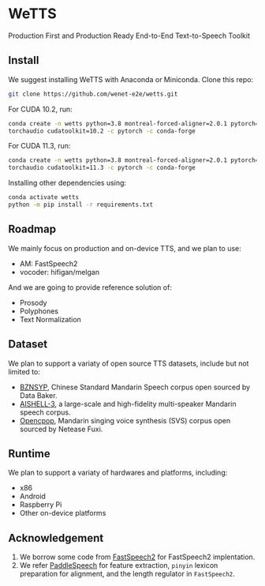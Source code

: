 # WeTTS

Production First and Production Ready End-to-End Text-to-Speech Toolkit

## Install

We suggest installing WeTTS with Anaconda or Miniconda.
Clone this repo:
```sh
git clone https://github.com/wenet-e2e/wetts.git
```
For CUDA 10.2, run:
``` sh
conda create -n wetts python=3.8 montreal-forced-aligner=2.0.1 pytorch=1.11 \
torchaudio cudatoolkit=10.2 -c pytorch -c conda-forge
```
For CUDA 11.3, run:
``` sh
conda create -n wetts python=3.8 montreal-forced-aligner=2.0.1 pytorch=1.11 \
torchaudio cudatoolkit=11.3 -c pytorch -c conda-forge
```
Installing other dependencies using:
```sh
conda activate wetts
python -m pip install -r requirements.txt
```

## Roadmap

We mainly focus on production and on-device TTS, and we plan to use:

* AM: FastSpeech2
* vocoder: hifigan/melgan

And we are going to provide reference solution of:

* Prosody
* Polyphones
* Text Normalization

## Dataset

We plan to support a variaty of open source TTS datasets, include but not limited to:

* [BZNSYP](https://www.data-baker.com/data/index/TNtts/), Chinese Standard Mandarin Speech corpus open sourced by Data Baker.
* [AISHELL-3](https://openslr.org/93/), a large-scale and high-fidelity multi-speaker Mandarin speech corpus.
* [Opencpop](https://wenet.org.cn/opencpop/), Mandarin singing voice synthesis (SVS) corpus open sourced by Netease Fuxi.

## Runtime

We plan to support a variaty of hardwares and platforms, including:

* x86
* Android
* Raspberry Pi
* Other on-device platforms

## Acknowledgement

1. We borrow some code from [FastSpeech2](https://github.com/ming024/FastSpeech2) for FastSpeech2 implentation.
2. We refer [PaddleSpeech](https://github.com/PaddlePaddle/PaddleSpeech) for feature extraction,
   `pinyin` lexicon preparation for alignment, and the length regulator in `FastSpeech2`.
